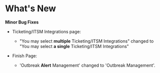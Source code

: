 # What's New

**Minor Bug Fixes**

- Ticketing/ITSM Integrations page:
    - "You may select **multiple** Ticketing/ITSM Integrations" changed to "You may select **a single** Ticketing/ITSM Integrations"

- Finish Page:
    - 'Outbreak **Alert** Management' changed to 'Outbreak Management'.
